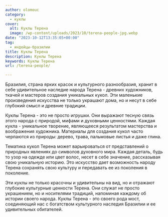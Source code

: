 ```yaml
---
author: olomouc
category:
  - куклы
cover:
  alt: Куклы Терена
  image: /wp-content/uploads/2023/10/terena-people-jpg.webp
date: "2023-10-12T13:35:05+00:00"
tag:
  - индейцы-бразилии
title: Куклы Терена
description: Куклы Терена
keywords: Куклы Терена
url: /terena-people/

---
```

Бразилия, страна ярких красок и культурного разнообразия, хранит в себе удивительное наследие народа Терена \- древних художников, ткачей и мастеров создания уникальных кукол. Эти маленькие произведения искусства не только украшают дома, но и несут в себе глубокий смысл и древние традиции.

Куклы Терена \- это не просто игрушки. Они выражают тесную связь этого народа с природой, мифами и духовными ценностями. Каждая кукла \- уникальное творение, являющееся результатом мастерства и воображения художника. Материалы для создания кукол часто черпаются из природы: дерево, трава, пальмовые листья и даже глина.

Тематика кукол Терена может варьироваться от представлений о природных явлениях до символов духовного мира. Каждая деталь, будь то узор на одежде или цвет волос, несет в себе значение, рассказывая свою уникальную историю. Это искусство дает возможность народу Терена сохранять свою культуру и передавать ее из поколения в поколение.

Эти куклы не только красочны и удивительны на вид, но и отражают глубокие культурные ценности Терена. Они служат не просто украшением, но и носителями традиций, напоминая каждому об истории своего народа. Куклы Терена \- это своего рода мост, соединяющий нас с богатством культурного наследия Бразилии и ее удивительных обитателей.
